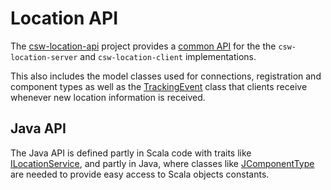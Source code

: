 # Location API

The [csw-location-api]($github.dir.base_url$/csw-location/csw-location-api) project provides a
[common API]($github.base_url$/csw-location/csw-location-api/shared/src/main/scala/csw/location/api/scaladsl/LocationService.scala) for the the `csw-location-server` and `csw-location-client` implementations.

This also includes the model classes used for connections, registration and component types as well as the
[TrackingEvent]($github.base_url$/csw-location/csw-location-models/src/main/scala/csw/location/models/TrackingEvent.scala) class that clients receive whenever new location information is received.

## Java API

The Java API is defined partly in Scala code with traits like
[ILocationService]($github.base_url$/csw-location/csw-location-api/jvm/src/main/scala/csw/location/api/javadsl/ILocationService.scala), and partly in Java, where classes like
[JComponentType]($github.base_url$/csw-location/csw-location-api/jvm/src/main/scala/csw/location/api/javadsl/JComponentType.scala) are needed to provide easy access to Scala objects constants.
